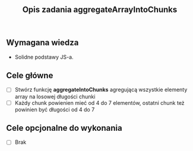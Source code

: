 <h2 align="center">Opis zadania aggregateArrayIntoChunks </h2>

<br>

## Wymagana wiedza

- Solidne podstawy JS-a.

## Cele główne

- [ ] Stwórz funkcję **aggregateIntoChunks** agregującą wszystkie elementy array na losowej długości chunki
- [ ] Każdy chunk powienien mieć od 4 do 7 elementów, ostatni chunk też powinien być długości od 4 do 7

## Cele opcjonalne do wykonania

- [ ] Brak
